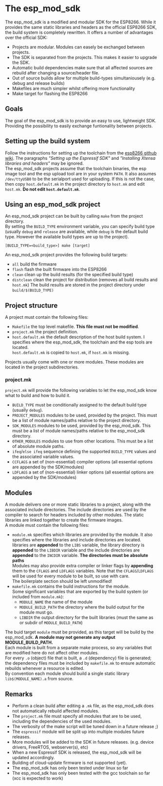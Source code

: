 The esp_mod_sdk
===============
The esp_mod_sdk is a modified and modular SDK for the ESP8266. While it provides the same static libraries and headers as the official ESP8266 SDK, the build system is completely rewritten. It offers a number of advantages over the official SDK:

* Projects are modular. Modules can easely be exchanged between projects. 
* The SDK is separated from the projects. This makes it easier to upgrade the SDK.
* Automatic build dependencies make sure that all affected sources are rebuild after changing a source/header file.
* Out of source builds allow for multiple build-types simultaniousely (e.g. debug and release builds)
* Makefiles are much simpler whilst offering more functionality
* Make target for flashing the ESP8266

Goals
-----
The goal of the esp_mod_sdk is to provide an easy to use, lightweight SDK. Providing the possibility to easily exchange funtionality between projects.

Setting up the build system
---------------------------
Follow the instructions for setting up the toolchain from the [esp8266 github wiki](https://github.com/esp8266/esp8266-wiki/wiki/Toolchain). The paragraphs _"Setting up the Espressif SDK"_ and _"Installing Xtensa libraries and headers"_ may be ignored.  
The esp_mod_sdk projects assume that the toolchain binaries, the esp image tool and the esp upload tool are in your system `PATH`. It also assumes `/dev/ttyUSB0` to be the serialport used for uploading. If this is not the case, then copy `host.default.mk` in the project directory to `host.mk` and edit `host.mk`. **Do not edit `host.default.mk`**. 


Using an esp_mod_sdk project
----------------------------
An esp_mod_sdk project can be built by calling `make` from the project directory.  
By setting the `BUILD_TYPE` environment variable, you can specify build type (usually `debug` and `release` are available, while `debug` is the default build type. However the available build types are up to the project).
~~~
[BUILD_TYPE=<build_type>] make [target]
~~~
An esp_mod_sdk project provides the following build targets:
* `all` build the firmware
* `flash` flash the built firmware into the ESP8266
* `clean` clean up the build results (for the specified build type)
* `distclean` clean the project for distribution (removes all build results and `host.mk`)
The build results are stored in the project directory under `build/$(BUILD_TYPE)`


Project structure
-----------------
A project must contain the following files:
* `Makefile` the top level makefile. **This file must not be modified**.
* `project.mk` the project definition.
* `host.default.mk` the default description of the host build system. I specifies where the esp_mod_sdk, the toolchain and the esp tools are located.  
`host.default.mk` is copied to `host.mk`, if `host.mk` is missing.

Projects usually come with one or more modules. These modules are located in the project subdirectories.

### project.mk
`project.mk` will provide the following variables to let the esp_mod_sdk know what to build and how to build it.

* `BUILD_TYPE` must be conditionally assigned to the default build type (usually `debug`).
* `PROJECT_MODULES` modules to be used, provided by the project. This must be a list of module names/paths relative to the project directory.
* `SDK_MODULES`  modules to be used, provided by the esp_mod_sdk. This must be a list of module names/paths relative to the esp_mod_sdk directory.
* `OTHER_MODULES` modules to use from other locations. This must be a list of absolute module paths.
* `ifeq`/`else ifeq` sequence defining the supported `BUILD_TYPE` values and the associated variable values.
* `CCFLAGS` a set of (non-essential) compiler options (all essential options are appended by the SDK/modules)
* `LDFLAGS` a set of (non-essential) linker options (all essential options are appended by the SDK/modules)

Modules
-------
A module delivers one or more static libraries to a project, along with the associated include directories. The include directories are used by the compiler to search for headers included by other modules. The static libraries are linked together to create the firmware images.  
A module must contain the following files:

* `module.mk` specifies which libraries are provided by the module. It also specifies where the libraries and include directories are located.  
libraries are **appended** to the `LIBS` variable, the library directory is **appended** to the `LIBDIR` variable and the include directories are **appended** to the `INCDIR` variable. **The directories must be absolute paths**  
Modules may also provide extra compiler or linker flags by **appending** them to the `CFLAGS` and `LDFLAGS` variables. Note that the `CFLAGS`/`LDFLAGS` will be used for every module to be built, so use with care.  
The boilerplate section should be left unmodified!
* `makefile.mk` contains the build instructions for the module.  
Some significant variables that are exported by the build system (or included from `module.mk`):
    * `MODULE_NAME` the name of the module
    * `MODULE_BUILD_PATH` the directory where the build output for the module must go.
    * `LIBDIR` the output directory for the built libraries (must the same as or subdir of `MODULE_BUILD_PATH`)

The buid target `module` must be provided, as this target will be build by the esp_mod_sdk. **A module may not generate any output MODULE_BUILD_PATH.**  
Each module is built from a separate make process, so any variables that are modified here do not affect other modules.  
For every `.o` (object) file that is built, a `.d` (dependency) file is generated; the dependency files must be included by `makefile.mk` to ensure automatic rebuilds whenever a resource is edited.  
By convention each module should build a single static library `lib$(MODULE_NAME).a` from source.

Remarks
-------
* Perform a clean build after editing a `.mk` file, as the esp_mod_sdk does not automatically rebuild affected modules.
* The `project.mk` file must specify all modules that are to be used, including the dependencies of the used modules.
* The verbosity of the make script will be tuned down in a future release ;)
* The `espressif` module will be split up into multiple modules future releases.
* More modules will be added to the SDK in future releases. (e.g. device drivers, FreeRTOS, webserver(s), etc)
* When a new Espressif SDK is released, the esp_mod_sdk will be updated accordingly.
* Building of cloud-update firmware is not supported (yet).
* The esp_mod_sdk has only been tested under linux so far
* The esp_mod_sdk has only been tested with the gcc toolchain so far (xcc is expected to work)

